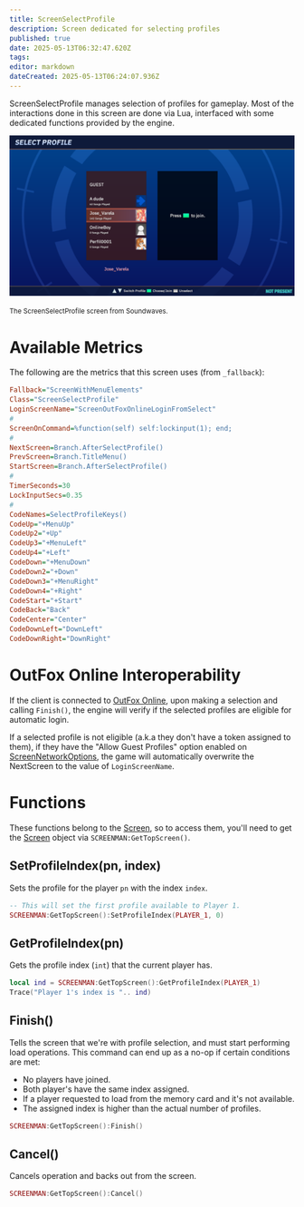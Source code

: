 ```yaml
---
title: ScreenSelectProfile
description: Screen dedicated for selecting profiles
published: true
date: 2025-05-13T06:32:47.620Z
tags: 
editor: markdown
dateCreated: 2025-05-13T06:24:07.936Z
---
```


ScreenSelectProfile manages selection of profiles for gameplay. Most of the interactions done in this screen are done via Lua, interfaced with some dedicated functions provided by the engine.

![screen-demo.png](/dev/screens/screenselectprofiles/screen-demo.png)

<small>The ScreenSelectProfile screen from Soundwaves.</small>

# Available Metrics

The following are the metrics that this screen uses (from `_fallback`):
```ini
Fallback="ScreenWithMenuElements"
Class="ScreenSelectProfile"
LoginScreenName="ScreenOutFoxOnlineLoginFromSelect"
#
ScreenOnCommand=%function(self) self:lockinput(1); end;
#
NextScreen=Branch.AfterSelectProfile()
PrevScreen=Branch.TitleMenu()
StartScreen=Branch.AfterSelectProfile()
#
TimerSeconds=30
LockInputSecs=0.35
#
CodeNames=SelectProfileKeys()
CodeUp="+MenuUp"
CodeUp2="+Up"
CodeUp3="+MenuLeft"
CodeUp4="+Left"
CodeDown="+MenuDown"
CodeDown2="+Down"
CodeDown3="+MenuRight"
CodeDown4="+Right"
CodeStart="+Start"
CodeBack="Back"
CodeCenter="Center"
CodeDownLeft="DownLeft"
CodeDownRight="DownRight"
```

# OutFox Online Interoperability

If the client is connected to [OutFox Online](/en/dev/outfoxonline), upon making a selection and calling `Finish()`, the engine will verify if the selected profiles are eligible for automatic login.

If a selected profile is not eligible (a.k.a they don't have a token assigned to them), if they have the "Allow Guest Profiles" option enabled on [ScreenNetworkOptions](/en/dev/screens/ScreenNetworkOptions), the game will automatically overwrite the NextScreen to the value of `LoginScreenName`.

# Functions

These functions belong to the [Screen](/en/dev/screens/Screen), so to access them, you'll need to get the [Screen](/en/dev/screens/Screen) object via `SCREENMAN:GetTopScreen()`.

## SetProfileIndex(pn, index)

Sets the profile for the player `pn` with the index `index`.
```lua
-- This will set the first profile available to Player 1.
SCREENMAN:GetTopScreen():SetProfileIndex(PLAYER_1, 0)
```

## GetProfileIndex(pn)

Gets the profile index (`int`) that the current player has.

```lua
local ind = SCREENMAN:GetTopScreen():GetProfileIndex(PLAYER_1)
Trace("Player 1's index is ".. ind)
```

## Finish()

Tells the screen that we're with profile selection, and must start performing load operations. This command can end up as a no-op if certain conditions are met:

- No players have joined.
- Both player's have the same index assigned.
- If a player requested to load from the memory card and it's not available.
- The assigned index is higher than the actual number of profiles.

```lua
SCREENMAN:GetTopScreen():Finish()
```

## Cancel()

Cancels operation and backs out from the screen.
```lua
SCREENMAN:GetTopScreen():Cancel()
```